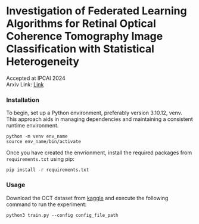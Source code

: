 # Investigation of Federated Learning Algorithms for Retinal Optical Coherence Tomography Image Classification with Statistical Heterogeneity

Accepted at IPCAI 2024  
Arxiv Link: [Link](https://arxiv.org/abs/2402.10035)

### Installation 
To begin, set up a Python environment, preferably version 3.10.12, venv. This approach aids in managing dependencies and maintaining a consistent runtime environment.

```
python -m venv env_name
source env_name/bin/activate
```

Once you have created the envrionment, install the required packages from `requirements.txt` using pip:
```
pip install -r requirements.txt
```

### Usage 
Download the OCT dataset from [kaggle](https://www.kaggle.com/datasets/paultimothymooney/kermany2018) and execute the following command to run the experiment:
```
python3 train.py --config config_file_path
```
